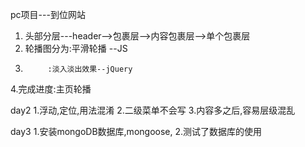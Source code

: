pc项目---到位网站
1. 头部分层---header-->包裹层-->内容包裹层-->单个包裹层
2. 轮播图分为:平滑轮播 --JS
3.          :淡入淡出效果--jQuery
4.完成进度:主页轮播          
        
day2
1.浮动,定位,用法混淆
2.二级菜单不会写
3.内容多之后,容易层级混乱

day3
1.安装mongoDB数据库,mongoose,
2.测试了数据库的使用
